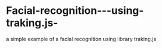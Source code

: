 # Facial-recognition---using-traking.js-
a simple example of a facial recognition using library traking.js

